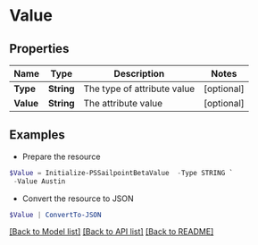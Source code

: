 # Value
## Properties

Name | Type | Description | Notes
------------ | ------------- | ------------- | -------------
**Type** | **String** | The type of attribute value | [optional] 
**Value** | **String** | The attribute value | [optional] 

## Examples

- Prepare the resource
```powershell
$Value = Initialize-PSSailpointBetaValue  -Type STRING `
 -Value Austin
```

- Convert the resource to JSON
```powershell
$Value | ConvertTo-JSON
```

[[Back to Model list]](../README.md#documentation-for-models) [[Back to API list]](../README.md#documentation-for-api-endpoints) [[Back to README]](../README.md)

